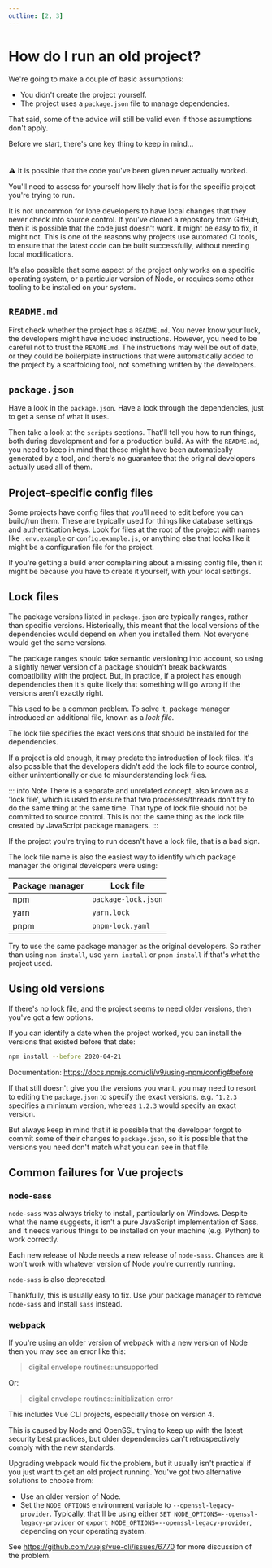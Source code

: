 ```yaml
---
outline: [2, 3]
---
```

# How do I run an old project?

We're going to make a couple of basic assumptions:

- You didn't create the project yourself.
- The project uses a `package.json` file to manage dependencies.

That said, some of the advice will still be valid even if those assumptions don't apply.

Before we start, there's one key thing to keep in mind...

<div class="warning custom-block" style="padding-top:8px">

:warning: It is possible that the code you've been given never actually worked.

</div>

You'll need to assess for yourself how likely that is for the specific project you're trying to run.

It is not uncommon for lone developers to have local changes that they never check into source control. If you've cloned a repository from GitHub, then it is possible that the code just doesn't work. It might be easy to fix, it might not. This is one of the reasons why projects use automated CI tools, to ensure that the latest code can be built successfully, without needing local modifications.

It's also possible that some aspect of the project only works on a specific operating system, or a particular version of Node, or requires some other tooling to be installed on your system.

## `README.md`

First check whether the project has a `README.md`. You never know your luck, the developers might have included instructions. However, you need to be careful not to trust the `README.md`. The instructions may well be out of date, or they could be boilerplate instructions that were automatically added to the project by a scaffolding tool, not something written by the developers.

## `package.json`

Have a look in the `package.json`. Have a look through the dependencies, just to get a sense of what it uses.

Then take a look at the `scripts` sections. That'll tell you how to run things, both during development and for a production build. As with the `README.md`, you need to keep in mind that these might have been automatically generated by a tool, and there's no guarantee that the original developers actually used all of them.

## Project-specific config files

Some projects have config files that you'll need to edit before you can build/run them. These are typically used for things like database settings and authentication keys. Look for files at the root of the project with names like `.env.example` or `config.example.js`, or anything else that looks like it might be a configuration file for the project.

If you're getting a build error complaining about a missing config file, then it might be because you have to create it yourself, with your local settings.

## Lock files

The package versions listed in `package.json` are typically ranges, rather than specific versions. Historically, this meant that the local versions of the dependencies would depend on when you installed them. Not everyone would get the same versions.

The package ranges should take semantic versioning into account, so using a slightly newer version of a package shouldn't break backwards compatibility with the project. But, in practice, if a project has enough dependencies then it's quite likely that something will go wrong if the versions aren't exactly right.

This used to be a common problem. To solve it, package manager introduced an additional file, known as a *lock file*.

The lock file specifies the exact versions that should be installed for the dependencies.

If a project is old enough, it may predate the introduction of lock files. It's also possible that the developers didn't add the lock file to source control, either unintentionally or due to misunderstanding lock files.

::: info Note
There is a separate and unrelated concept, also known as a 'lock file', which is used to ensure that two processes/threads don't try to do the same thing at the same time. That type of lock file should not be committed to source control. This is not the same thing as the lock file created by JavaScript package managers.
:::

If the project you're trying to run doesn't have a lock file, that is a bad sign.

The lock file name is also the easiest way to identify which package manager the original developers were using:

| Package manager | Lock file           |
|-----------------|---------------------|
| npm             | `package-lock.json` |
| yarn            | `yarn.lock`         |
| pnpm            | `pnpm-lock.yaml`    |

Try to use the same package manager as the original developers. So rather than using `npm install`, use `yarn install` or `pnpm install` if that's what the project used.

## Using old versions

If there's no lock file, and the project seems to need older versions, then you've got a few options.

If you can identify a date when the project worked, you can install the versions that existed before that date:

```sh
npm install --before 2020-04-21
```

Documentation: <https://docs.npmjs.com/cli/v9/using-npm/config#before>

If that still doesn't give you the versions you want, you may need to resort to editing the `package.json` to specify the exact versions. e.g. `^1.2.3` specifies a minimum version, whereas `1.2.3` would specify an exact version.

But always keep in mind that it is possible that the developer forgot to commit some of their changes to `package.json`, so it is possible that the versions you need don't match what you can see in that file.

## Common failures for Vue projects

### node-sass

`node-sass` was always tricky to install, particularly on Windows. Despite what the name suggests, it isn't a pure JavaScript implementation of Sass, and it needs various things to be installed on your machine (e.g. Python) to work correctly.

Each new release of Node needs a new release of `node-sass`. Chances are it won't work with whatever version of Node you're currently running.

`node-sass` is also deprecated.

Thankfully, this is usually easy to fix. Use your package manager to remove `node-sass` and install `sass` instead.

### webpack

If you're using an older version of webpack with a new version of Node then you may see an error like this:

> digital envelope routines::unsupported

Or:

> digital envelope routines::initialization error

This includes Vue CLI projects, especially those on version 4.

This is caused by Node and OpenSSL trying to keep up with the latest security best practices, but older dependencies can't retrospectively comply with the new standards.

Upgrading webpack would fix the problem, but it usually isn't practical if you just want to get an old project running. You've got two alternative solutions to choose from:

- Use an older version of Node.
- Set the `NODE_OPTIONS` environment variable to `--openssl-legacy-provider`. Typically, that'll be using either `SET NODE_OPTIONS=--openssl-legacy-provider` or `export NODE_OPTIONS=--openssl-legacy-provider`, depending on your operating system.

See <https://github.com/vuejs/vue-cli/issues/6770> for more discussion of the problem.
